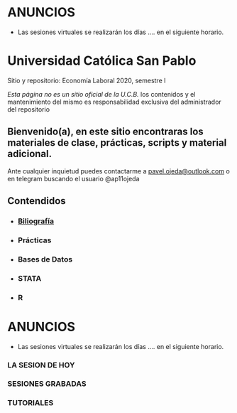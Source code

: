 
# **ANUNCIOS**
- Las sesiones virtuales se realizarán los días .... en el siguiente horario.


# Universidad Católica San Pablo 
Sitio y repositorio: Economía Laboral 2020, semestre I

 *Esta página no es un sitio oficial de la U.C.B.* los contenidos y el mantenimiento del mismo es responsabilidad exclusiva del administrador del repositorio


## Bienvenido(a), en este sitio encontraras los materiales de clase, prácticas, scripts y material adicional. 

Ante cualquier inquietud puedes contactarme a pavel.ojeda@outlook.com o en telegram buscando el usuario @ap11ojeda



## **Contendidos**

- ### [Biliografía](https://mega.nz/#F!RQ9jFTIa!mXbcX4jKF9QUQtXOnCtvdw)
- ### Prácticas
- ### Bases de Datos
- ### STATA
- ### R

# **ANUNCIOS**
- Las sesiones virtuales se realizarán los días .... en el siguiente horario.

### LA SESION DE HOY

### SESIONES GRABADAS

### TUTORIALES

